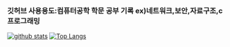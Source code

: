 ### 깃허브 사용용도:컴퓨터공학 학문 공부 기록 ex)네트워크,보안,자료구조,c프로그래밍
<!--
**Lee-jong-won/Jongternalsunshine** is a ✨ _special_ ✨ repository because its `README.md` (this file) appears on your GitHub profile.
Here are some ideas to get you started:
- 🔭 I’m currently working on ...
- 🌱 I’m currently learning ...
- 👯 I’m looking to collaborate on ...
- 🤔 I’m looking for help with ...
- 💬 Ask me about ...
- 📫 How to reach me: ...
- 😄 Pronouns: ...
- ⚡ Fun fact: ...
-->
[![github stats](https://github-readme-stats.vercel.app/api?username=Lee-jong-won&show_icons=true&hide_border=true)](https://github.com/Lee-jong-won)
[![Top Langs](https://github-readme-stats.vercel.app/api/top-langs/?username=Lee-jong-won&layout=compact)](https://github.com/Lee-jong-won)
